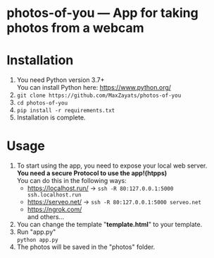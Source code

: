 # photos-of-you — App for taking photos from a webcam

# Installation
1. You need Python version 3.7+ <br>
   You can install Python here: https://www.python.org/
2. ```git clone https://github.com/MaxZayats/photos-of-you```
3. ```cd photos-of-you```
4. ```pip install -r requirements.txt```
5. Installation is complete.

# Usage
1. To start using the app, you need to expose your local web server.<br>
   **You need a secure Protocol to use the app!(htpps)**<br>
   You can do this in the following ways:
   * https://localhost.run/ -> ```ssh -R 80:127.0.0.1:5000 ssh.localhost.run```
   * https://serveo.net/ -> ```ssh -R 80:127.0.0.1:5000 serveo.net```
   * https://ngrok.com/ <br>
     and others...<br>
2. You can change the template "**template.html**" to your template.
3. Run "app.py"<br>
   ```python app.py```
4. The photos will be saved in the "photos" folder.
